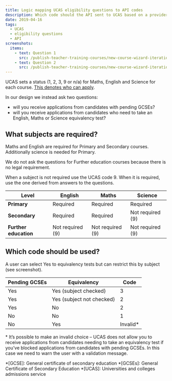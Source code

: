 ```yaml
---
title: Logic mapping UCAS eligibility questions to API codes
description: Which code should the API sent to UCAS based on a provider’s answers to questions
date: 2019-04-16
tags:
  - UCAS
  - eligibility questions
  - API
screenshots:
  items:
    - text: Question 1
      src: /publish-teacher-training-courses/new-course-wizard-iteration-9-apr/candidates-with-pending-gcses.png
    - text: Question 2
      src: /publish-teacher-training-courses/new-course-wizard-iteration-9-apr/tests-for-candidates-without-gcse-requirements.png
---
```


UCAS sets a status (1, 2, 3, 9 or n/a) for Maths, English and Science for each course. [This denotes who can apply](/publish-teacher-training-courses/specific-requirements).

In our design we instead ask two questions:

- will you receive applications from candidates with pending GCSEs?
- will you receive applications from candidates who need to take an English, Maths or Science equivalency test?

## What subjects are required?

Maths and English are required for Primary and Secondary courses. Additionally science is needed for Primary.

We do not ask the questions for Further education courses because there is no legal requirement.

When a subject is not required use the UCAS code 9\. When it is required, use the one derived from answers to the questions.

| Level | English | Maths | Science |
|-|-|-|-|
| **Primary** | Required | Required | Required |
| **Secondary** | Required | Required | Not required (9) |
| **Further education** | Not required (9) | Not required (9) | Not required (9) |

## Which code should be used?

A user can select Yes to equivalency tests but can restrict this by subject (see screenshot).

| Pending GCSEs | Equivalency | Code |
|-|-|-|
| Yes | Yes (subject checked) | 3 |
| Yes | Yes (subject not checked) | 2 |
| Yes | No | 2 |
| No | No| 1 |
| No | Yes| Invalid* |

\* It’s possible to make an invalid choice – UCAS does not allow you to receive applications from candidates needing to take an equivalency test if you’ve blocked applications from candidates with pending GCSEs. In this case we need to warn the user with a validation message.

*[GCSE]: General certificate of secondary education
*[GCSEs]: General Certificate of Secondary Education
*[UCAS]: Universities and colleges admissions service
